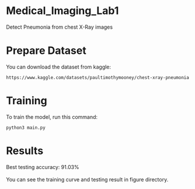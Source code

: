 # Medical_Imaging_Lab1
Detect Pneumonia from chest X-Ray images
# Prepare Dataset
You can download the dataset from kaggle:
```
https://www.kaggle.com/datasets/paultimothymooney/chest-xray-pneumonia
```
# Training
To train the model, run this command:
```
python3 main.py
```
# Results
Best testing accuracy: 91.03% <br><br>
You can see the training curve and testing result in figure directory.
